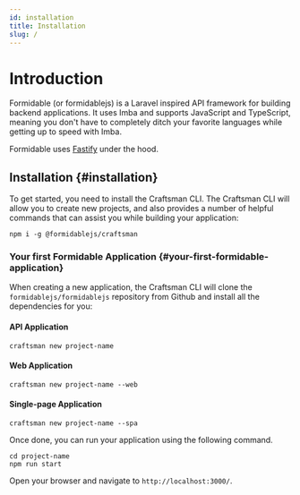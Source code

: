 ```yaml
---
id: installation
title: Installation
slug: /
---
```


# Introduction

Formidable (or formidablejs) is a Laravel inspired API framework for building backend applications. It uses Imba and supports JavaScript and TypeScript, meaning you don't have to completely ditch your favorite languages while getting up to speed with Imba.

Formidable uses [Fastify](https://www.fastify.io/) under the hood.

## Installation {#installation}

To get started, you need to install the Craftsman CLI. The Craftsman CLI will allow you to create new projects, and also provides a number of helpful commands that can assist you while building your application:

```
npm i -g @formidablejs/craftsman
```

### Your first Formidable Application {#your-first-formidable-application}

When creating a new application, the Craftsman CLI will clone the `formidablejs/formidablejs` repository from Github and install all the dependencies for you:

#### API Application

```
craftsman new project-name
```

#### Web Application

```
craftsman new project-name --web
```

#### Single-page Application

```
craftsman new project-name --spa
```

Once done, you can run your application using the following command.

```
cd project-name
npm run start
```

Open your browser and navigate to `http://localhost:3000/`.
